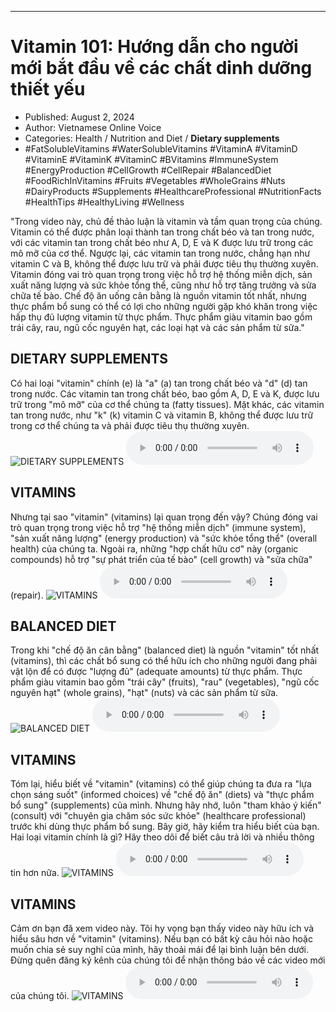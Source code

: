 
---

# Vitamin 101: Hướng dẫn cho người mới bắt đầu về các chất dinh dưỡng thiết yếu

- Published: August 2, 2024
- Author: Vietnamese Online Voice
- Categories: Health / Nutrition and Diet / **Dietary supplements**
- #FatSolubleVitamins #WaterSolubleVitamins #VitaminA #VitaminD #VitaminE #VitaminK #VitaminC #BVitamins #ImmuneSystem #EnergyProduction #CellGrowth #CellRepair #BalancedDiet #FoodRichInVitamins #Fruits #Vegetables #WholeGrains #Nuts #DairyProducts #Supplements #HealthcareProfessional #NutritionFacts #HealthTips #HealthyLiving #Wellness

"Trong video này, chủ đề thảo luận là vitamin và tầm quan trọng của chúng. Vitamin có thể được phân loại thành tan trong chất béo và tan trong nước, với các vitamin tan trong chất béo như A, D, E và K được lưu trữ trong các mô mỡ của cơ thể. Ngược lại, các vitamin tan trong nước, chẳng hạn như vitamin C và B, không thể được lưu trữ và phải được tiêu thụ thường xuyên. Vitamin đóng vai trò quan trọng trong việc hỗ trợ hệ thống miễn dịch, sản xuất năng lượng và sức khỏe tổng thể, cũng như hỗ trợ tăng trưởng và sửa chữa tế bào. Chế độ ăn uống cân bằng là nguồn vitamin tốt nhất, nhưng thực phẩm bổ sung có thể có lợi cho những người gặp khó khăn trong việc hấp thụ đủ lượng vitamin từ thực phẩm. Thực phẩm giàu vitamin bao gồm trái cây, rau, ngũ cốc nguyên hạt, các loại hạt và các sản phẩm từ sữa."


## DIETARY SUPPLEMENTS

Có hai loại "vitamin" chính (e) là "a" (a) tan trong chất béo và "d" (d) tan trong nước. Các vitamin tan trong chất béo, bao gồm A, D, E và K, được lưu trữ trong "mô mỡ" của cơ thể chúng ta (fatty tissues). Mặt khác, các vitamin tan trong nước, như "k" (k) vitamin C và vitamin B, không thể được lưu trữ trong cơ thể chúng ta và phải được tiêu thụ thường xuyên.
![DIETARY SUPPLEMENTS](https://http-archiver-apis-production-80.schnworks.com/storage/images/transitions/2024-08-02/transition--16043752551-Montserrat-ExtraBold-880E4F.jpg)
<audio controls>
    <source src="https://http-archiver-apis-production-80.schnworks.com/storage/storage/audio/file-43583485863.mp3" type="audio/mpeg">
</audio>



## VITAMINS

Nhưng tại sao "vitamin" (vitamins) lại quan trọng đến vậy? Chúng đóng vai trò quan trọng trong việc hỗ trợ "hệ thống miễn dịch" (immune system), "sản xuất năng lượng" (energy production) và "sức khỏe tổng thể" (overall health) của chúng ta. Ngoài ra, những "hợp chất hữu cơ" này (organic compounds) hỗ trợ "sự phát triển của tế bào" (cell growth) và "sửa chữa" (repair).
![VITAMINS](https://http-archiver-apis-production-80.schnworks.com/storage/images/transitions/2024-08-02/transition--4324353729-Montserrat-Black-303F9F.jpg)
<audio controls>
    <source src="https://http-archiver-apis-production-80.schnworks.com/storage/storage/audio/file-38613845793.mp3" type="audio/mpeg">
</audio>



## BALANCED DIET

Trong khi "chế độ ăn cân bằng" (balanced diet) là nguồn "vitamin" tốt nhất (vitamins), thì các chất bổ sung có thể hữu ích cho những người đang phải vật lộn để có được "lượng đủ" (adequate amounts) từ thực phẩm. Thực phẩm giàu vitamin bao gồm "trái cây" (fruits), "rau" (vegetables), "ngũ cốc nguyên hạt" (whole grains), "hạt" (nuts) và các sản phẩm từ sữa.
![BALANCED DIET](https://http-archiver-apis-production-80.schnworks.com/storage/images/transitions/2024-08-02/transition--13891423041-Montserrat-ExtraBold-880E4F.jpg)
<audio controls>
    <source src="https://http-archiver-apis-production-80.schnworks.com/storage/storage/audio/file-35748727217.mp3" type="audio/mpeg">
</audio>



## VITAMINS

Tóm lại, hiểu biết về "vitamin" (vitamins) có thể giúp chúng ta đưa ra "lựa chọn sáng suốt" (informed choices) về "chế độ ăn" (diets) và "thực phẩm bổ sung" (supplements) của mình. Nhưng hãy nhớ, luôn "tham khảo ý kiến" (consult) với "chuyên gia chăm sóc sức khỏe" (healthcare professional) trước khi dùng thực phẩm bổ sung. Bây giờ, hãy kiểm tra hiểu biết của bạn. Hai loại vitamin chính là gì? Hãy theo dõi để biết câu trả lời và nhiều thông tin hơn nữa.
![VITAMINS](https://http-archiver-apis-production-80.schnworks.com/storage/images/transitions/2024-08-02/transition-30025050006-Montserrat-Thin-512DA8.jpg)
<audio controls>
    <source src="https://http-archiver-apis-production-80.schnworks.com/storage/storage/audio/file-46339457100.mp3" type="audio/mpeg">
</audio>



## VITAMINS

Cảm ơn bạn đã xem video này. Tôi hy vọng bạn thấy video này hữu ích và hiểu sâu hơn về "vitamin" (vitamins). Nếu bạn có bất kỳ câu hỏi nào hoặc muốn chia sẻ suy nghĩ của mình, hãy thoải mái để lại bình luận bên dưới. Đừng quên đăng ký kênh của chúng tôi để nhận thông báo về các video mới của chúng tôi.
![VITAMINS](https://http-archiver-apis-production-80.schnworks.com/storage/images/transitions/2024-08-02/transition-9922139760-Montserrat-Bold-4A148C.jpg)
<audio controls>
    <source src="https://http-archiver-apis-production-80.schnworks.com/storage/storage/audio/file-962844649.mp3" type="audio/mpeg">
</audio>

